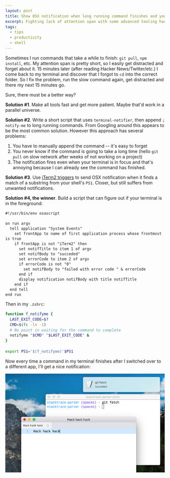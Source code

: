 ```yaml
---
layout: post
title: Show OSX notification when long running command finishes and your terminal is not in focus
excerpt: Fighting lack of attention span with some advanced tooling hacks
tags:
  - tips
  - productivity
  - shell
---
```


Sometimes I run commands that take a while to finish: `git pull`, `npm install`, etc. My attention span is pretty short, so I easily get distracted and forget about it. 15 minutes later (after reading Hacker News/Twitter/etc.) I come back to my terminal and discover that I forgot to `cd` into the correct folder. So I fix the problem, run the slow command again, get distracted and there my next 15 minutes go.

Sure, there must be a better way?

**Solution #1**. Make all tools fast and get more patient. Maybe that'd work in a parallel universe.

**Solution #2**. Write a short script that uses `terminal-notifier`, then append `; notify-me` to long running commands. From Googling around this appears to be the most common solution. However this approach has several problems:

1. You have to manually append the command -- it's easy to forget
2. You never know if the command is going to take a long time (hello `git pull` on slow network after weeks of not working on a project)
3. The notification fires even when your terminal is in focus and that's annoying because I can already see the command has finished.

**Solution #3**. Use [iTerm2 triggers](https://www.iterm2.com/documentation-triggers.html) to send OSX notification when it finds a match of a substring from your shell's `PS1`. Closer, but still suffers from unwanted notifications.

**Solution #4, the winner**. Build a script that can figure out if your terminal is in the foreground:

```osascript
#!/usr/bin/env osascript

on run argv
  tell application "System Events"
    set frontApp to name of first application process whose frontmost is true
    if frontApp is not "iTerm2" then
      set notifTitle to item 1 of argv
      set notifBody to "succeded"
      set errorCode to item 2 of argv
      if errorCode is not "0"
        set notifBody to "failed with error code " & errorCode
      end if
      display notification notifBody with title notifTitle
    end if
  end tell
end run

```

Then in my `.zshrc`:

```sh
function f_notifyme {
  LAST_EXIT_CODE=$?
  CMD=$(fc -ln -1)
  # No point in waiting for the command to complete
  notifyme "$CMD" "$LAST_EXIT_CODE" &
}

export PS1='$(f_notifyme)'$PS1
```

Now every time a command in my terminal finishes after I switched over to a different app, I'll get a nice notification:

![](/assets/notif.png)
